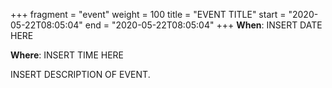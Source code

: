 +++
fragment = "event"
weight = 100
title = "EVENT TITLE"
start = "2020-05-22T08:05:04"
end = "2020-05-22T08:05:04"
+++
**When**: INSERT DATE HERE  

**Where**: INSERT TIME HERE

INSERT DESCRIPTION OF EVENT.